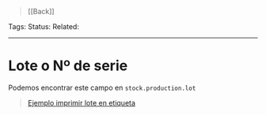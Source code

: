 > [[Back]]

Tags: 
Status: 
Related: 

___

# Lote o Nº de serie

Podemos encontrar este campo en `stock.production.lot`

> [Ejemplo imprimir lote en etiqueta](https://github.com/puntsistemes/ajsignes_odoo/pull/12/commits/78e0be19b1d7d04919ff926798a7046eb28b7ac0#diff-95bdd53e5aeb748c099ffeab943ec8dc843a14a9f3bb39c49cd6cd0b14793fa3)
